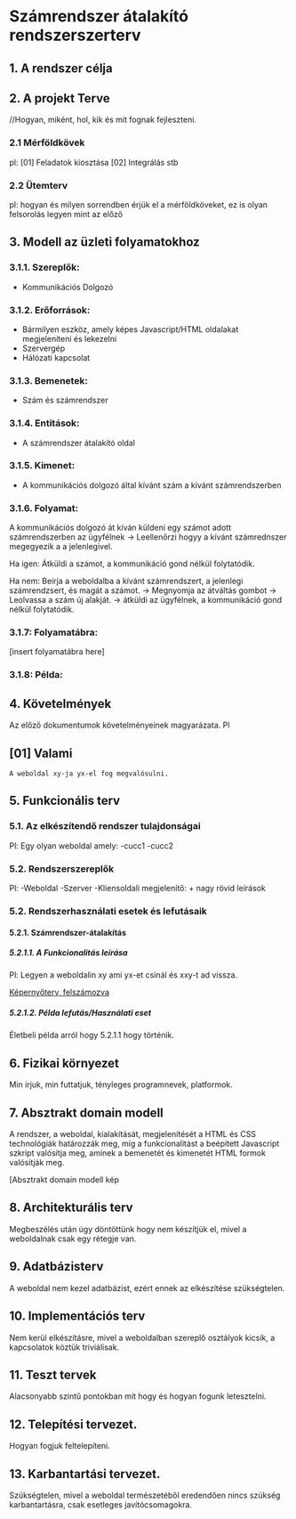 # Számrendszer átalakító rendszerszerterv

## 1. A rendszer célja

## 2. A projekt Terve

//Hogyan, miként, hol, kik és mit fognak fejleszteni.


### 2.1 Mérföldkövek

pl: [01] Feladatok kiosztása
    [02] Integrálás stb

### 2.2 Ütemterv

pl: hogyan és milyen sorrendben érjük el a mérföldköveket, ez is olyan felsorolás legyen mint az előző

## 3. Modell az üzleti folyamatokhoz

### 3.1.1. Szereplők:
 * Kommunikációs Dolgozó

### 3.1.2. Erőforrások:
 * Bármilyen eszköz, amely képes Javascript/HTML oldalakat megjeleníteni és lekezelni
 * Szervergép
 * Hálózati kapcsolat
 
### 3.1.3. Bemenetek:
 * Szám és számrendszer

### 3.1.4. Entitások:
 * A számrendszer átalakító oldal

### 3.1.5. Kimenet:
 * A kommunikációs dolgozó által kívánt szám a kívánt számrendszerben

### 3.1.6. Folyamat:

A kommunikációs dolgozó át kíván küldeni egy számot adott számrendszerben az ügyfélnek -> Leellenőrzi hogyy a kívánt számrednszer megegyezik a a jelenlegivel.

Ha igen: Átküldi a számot, a kommunikáció gond nélkül folytatódik.

Ha nem: Beírja a weboldalba a kívánt számrendszert, a jelenlegi számrendzsert, és magát a számot. -> Megnyomja az átváltás gombot -> Leolvassa a szám új alakját. -> átküldi az ügyfélnek, a kommunikáció gond nélkül folytatódik.

### 3.1.7: Folyamatábra:

[insert folyamatábra here]


### 3.1.8: Példa:

## 4. Követelmények

Az előző dokumentumok követelményeinek magyarázata. Pl 
## [01] Valami
    A weboldal xy-ja yx-el fog megvalósulni.


## 5. Funkcionális terv

### 5.1. Az elkészítendő rendszer tulajdonságai

Pl: Egy olyan weboldal amely:
    -cucc1
    -cucc2

### 5.2. Rendszerszereplők
Pl:
    -Weboldal
    -Szerver
    -Kliensoldali megjelenítő: + nagy rövid leírások

### 5.2. Rendszerhasználati esetek és lefutásaik

#### 5.2.1. Számrendszer-átalakítás

##### 5.2.1.1. A Funkcionalitás leírása

Pl: Legyen a weboldalin xy ami yx-et csinál és xxy-t ad vissza.

[Képernyőterv, felszámozva]()

##### 5.2.1.2. Példa lefutás/Használati eset

Életbeli példa arról hogy 5.2.1.1 hogy történik.


## 6. Fizikai környezet

Min írjuk, min futtatjuk, tényleges programnevek, platformok.

## 7. Absztrakt domain modell

A rendszer, a weboldal, kialakítását, megjelenítését a HTML és CSS technológiák határozzák meg, míg a funkcionalitást a beépített Javascript szkript valósítja meg, aminek a bemenetét és kimenetét HTML formok valósítják meg.


[Absztrakt domain modell kép

## 8. Architekturális terv

Megbeszélés után úgy döntöttünk hogy nem készítjük el, mivel a weboldalnak csak egy rétegje van.



## 9. Adatbázisterv

A weboldal nem kezel adatbázist, ezért ennek az elkészítése szükségtelen.



## 10. Implementációs terv

Nem kerül elkészításre, mivel a weboldalban szereplő osztályok kicsik, a kapcsolatok köztük triviálisak.


## 11. Teszt tervek

Alacsonyabb szintű pontokban mit hogy és hogyan fogunk letesztelni.


## 12. Telepítési tervezet.

Hogyan fogjuk feltelepíteni.

## 13. Karbantartási tervezet.

Szükségtelen, mivel a weboldal természetéből eredendően nincs szükség karbantartásra, csak esetleges javítócsomagokra.